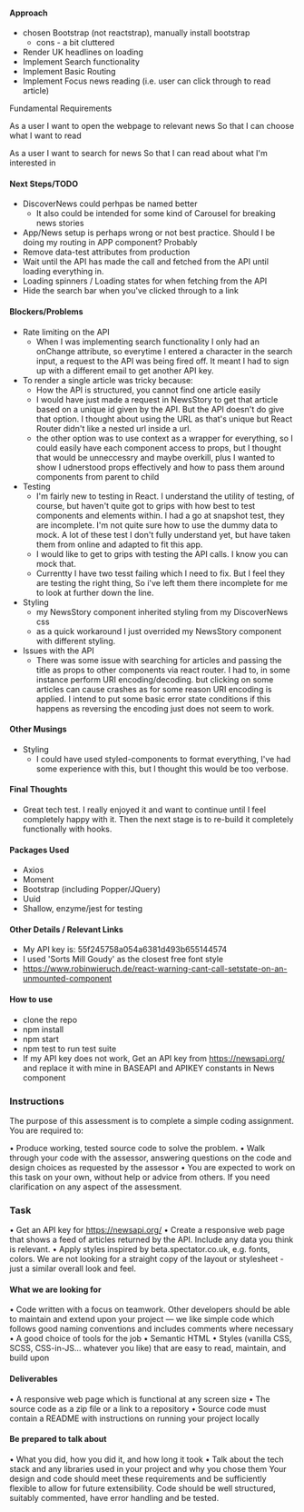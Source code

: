 #### Approach
- chosen Bootstrap (not reactstrap), manually install bootstrap
    - cons - a bit cluttered
-  Render UK headlines on loading
-  Implement Search functionality 
-  Implement Basic Routing
-  Implement Focus news reading (i.e. user can click through to read article)

Fundamental Requirements

As a user
I want to open the webpage to relevant news
So that I can choose what I want to read

As a user
I want to search for news
So that I can read about what I'm interested in


#### Next Steps/TODO
- DiscoverNews could perhpas be named better
    - It also could be intended for some kind of Carousel for breaking news stories
- App/News setup is perhaps wrong or not best practice. Should I be doing my routing in APP component? Probably
- Remove data-test attributes from production
- Wait until the API has made the call and fetched from the API until loading everything in. 
- Loading spinners / Loading states for when fetching from the API
- Hide the search bar when you've clicked through to a link


#### Blockers/Problems
- Rate limiting on the API
    - When I was implementing search functionality I only had an onChange attribute, so everytime I entered a character in the search input, a request to the API was being fired off. It meant I had to sign up with a different email to get another API key. 
- To render a single article was tricky because:
    - How the API is structured, you cannot find one article easily
    - I would have just made a request in NewsStory to get that article based on a unique id given by the API. But the API doesn't do give that option. I thought about using the URL as that's unique but React Router didn't like a nested url inside a url. 
    - the other option was to use context as a wrapper for everything, so I could easily have each component access to props, but I thought that would be unneccessry and maybe overkill, plus I wanted to show I udnerstood props effectively and how to pass them around components from parent to child
- Testing
    - I'm fairly new to testing in React. I understand the utility of testing, of course, but haven't quite got to grips with how best to test components and elements within. I had a go at snapshot test, they are incomplete. I'm not quite sure how to use the dummy data to mock. A lot of these test I don't fully understand yet, but have taken them from online and adapted to fit this app.
    - I would like to get to grips with testing the API calls. I know you can mock that.
    - Currentty I have two tesst failing which I need to fix. But I feel they are testing the right thing, So i've left them there incomplete for me to look at further down the line.
- Styling 
    - my NewsStory component inherited styling from my DiscoverNews css
    - as a quick workaround I just overrided my NewsStory component with different styling. 
- Issues with the API
    - There was some issue with searching for articles and passing the title as props to other components via react router. I had to, in some instance perform URI encoding/decoding. but clicking on some articles can cause crashes as for some reason URI encoding is applied. I intend to put some basic error state conditions if this happens as reversing the encoding just does not seem to work. 

#### Other Musings
- Styling
    - I could have used styled-components to format everything, I've had some experience with this, but I thought this would be too verbose. 

#### Final Thoughts

- Great tech test. I really enjoyed it and want to continue until I feel completely happy with it. Then the next stage is to re-build it completely functionally with hooks.

#### Packages Used

- Axios
- Moment
- Bootstrap (including Popper/JQuery)
- Uuid
- Shallow, enzyme/jest for testing

#### Other Details / Relevant Links
- My API key is: 55f245758a054a6381d493b655144574
- I used 'Sorts Mill Goudy' as the closest free font style
- https://www.robinwieruch.de/react-warning-cant-call-setstate-on-an-unmounted-component

#### How to use
- clone the repo
- npm install
- npm start
- npm test to run test suite
- If my API key does not work, Get an API key from https://newsapi.org/ and replace it with mine in BASEAPI and APIKEY constants in News component








### Instructions

The purpose of this assessment is to complete a simple coding assignment. You are required to:

• Produce working, tested source code to solve the problem.
• Walk through your code with the assessor, answering questions on the code and design choices as requested by the assessor
• You are expected to work on this task on your own, without help or advice from others. If you need clarification on any aspect of the assessment.

### Task
• Get an API key for https://newsapi.org/
• Create a responsive web page that shows a feed of articles returned by the API. Include any data you think is relevant.
• Apply styles inspired by beta.spectator.co.uk, e.g. fonts, colors. We are not looking for a straight copy of the layout or stylesheet - just a similar overall look and feel.

#### What we are looking for
• Code written with a focus on teamwork. Other developers should be able to maintain and extend upon your project — we like simple code which follows good naming conventions and includes comments where necessary
• A good choice of tools for the job
• Semantic HTML
• Styles (vanilla CSS, SCSS, CSS-in-JS... whatever you like) that are easy to read, maintain, and build upon

#### Deliverables
• A responsive web page which is functional at any screen size
• The source code as a zip file or a link to a repository
• Source code must contain a README with instructions on running your project locally

#### Be prepared to talk about
• What you did, how you did it, and how long it took
• Talk about the tech stack and any libraries used in your project and why you chose them
Your design and code should meet these requirements and be sufficiently flexible to allow for future extensibility. Code should be well structured, suitably commented, have error handling and be tested.